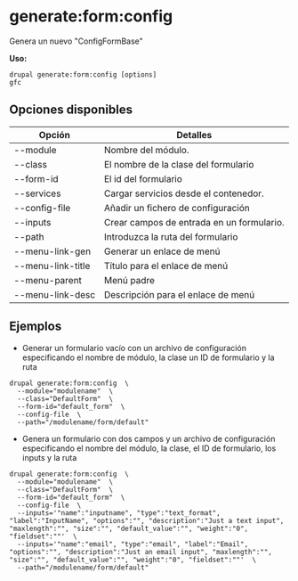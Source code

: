 # generate:form:config
Genera un nuevo "ConfigFormBase"

**Uso:**
```
drupal generate:form:config [options]
gfc
```

## Opciones disponibles
Opción | Detalles
-------|-------------
--module | Nombre del módulo.
--class | El nombre de la clase del formulario
--form-id | El id del formulario
--services | Cargar servicios desde el contenedor.
--config-file | Añadir un fichero de configuración
--inputs | Crear campos de entrada en un formulario.
--path | Introduzca la ruta del formulario
--menu-link-gen | Generar un enlace de menú
--menu-link-title | Título para el enlace de menú
--menu-parent | Menú padre
--menu-link-desc | Descripción para el enlace de menú

## Ejemplos
* Generar un formulario vacío con un archivo de configuración especificando el nombre de módulo, la clase un ID de formulario y la ruta
```
drupal generate:form:config  \
  --module="modulename"  \
  --class="DefaultForm"  \
  --form-id="default_form"  \
  --config-file  \
  --path="/modulename/form/default"
```
* Genera un formulario con dos campos y un archivo de configuración especificando el nombre del módulo, la clase, el ID de formulario, los inputs y la ruta
```
drupal generate:form:config  \
  --module="modulename"  \
  --class="DefaultForm"  \
  --form-id="default_form"  \
  --config-file  \
  --inputs='"name":"inputname", "type":"text_format", "label":"InputName", "options":"", "description":"Just a text input", "maxlength":"", "size":"", "default_value":"", "weight":"0", "fieldset":""'  \
  --inputs='"name":"email", "type":"email", "label":"Email", "options":"", "description":"Just an email input", "maxlength":"", "size":"", "default_value":"", "weight":"0", "fieldset":""'  \
  --path="/modulename/form/default"
```
